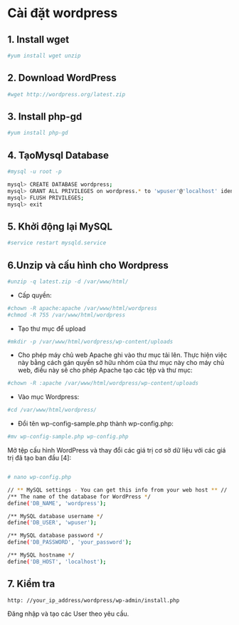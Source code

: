 # Cài đặt wordpress 

## 1. Install wget
```sh
#yum install wget unzip
```
## 2. Download WordPress
```sh
#wget http://wordpress.org/latest.zip
```
## 3. Install php-gd
```sh
#yum install php-gd
```
## 4. TạoMysql Database
```sh
#mysql -u root -p

mysql> CREATE DATABASE wordpress;
mysql> GRANT ALL PRIVILEGES on wordpress.* to 'wpuser'@'localhost' identified by 'your_password';
mysql> FLUSH PRIVILEGES;
mysql> exit
```
## 5. Khởi động lại MySQL
```sh
#service restart mysqld.service
```
## 6.Unzip và cấu hình cho Wordpress

```sh
#unzip -q latest.zip -d /var/www/html/
```
- Cấp quyền:
```sh
#chown -R apache:apache /var/www/html/wordpress
#chmod -R 755 /var/www/html/wordpress
```
- Tạo thư mục để upload
```sh
#mkdir -p /var/www/html/wordpress/wp-content/uploads
```
- Cho phép máy chủ web Apache ghi vào thư mục tải lên. Thực hiện việc này bằng cách gán quyền sở hữu nhóm của thư mục này cho máy chủ web, điều này sẽ cho phép Apache tạo các tệp và thư mục:
```sh
#chown -R :apache /var/www/html/wordpress/wp-content/uploads
```
- Vào mục Wordpress:
```sh
#cd /var/www/html/wordpress/
```
- Đổi tên  wp-config-sample.php thành  wp-config.php:
```sh
#mv wp-config-sample.php wp-config.php
```
Mở tệp cấu hình WordPress và thay đổi các giá trị cơ sở dữ liệu với các giá trị đã tạo ban đầu [4]:
```sh

# nano wp-config.php

// ** MySQL settings - You can get this info from your web host ** //
/** The name of the database for WordPress */
define('DB_NAME', 'wordpress');

/** MySQL database username */
define('DB_USER', 'wpuser');

/** MySQL database password */
define('DB_PASSWORD', 'your_password');

/** MySQL hostname */
define('DB_HOST', 'localhost');

```
## 7. Kiểm tra

`http: //your_ip_address/wordpress/wp-admin/install.php`

Đăng nhập và tạo các User theo yêu cầu.
